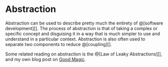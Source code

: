 # Abstraction

Abstraction can be used to describe pretty much the entirety of @[software development][].
The process of abstraction is that of taking a complex or specific concept and disguising
it in a way that is much simpler to use and understand in a particular context.
Abstraction is also often used to separate two components to reduce @[coupling][].

Some related reading on abstraction is the @[Law of Leaky Abstractions][], and
my own blog post on [Good Magic][].

[Good Magic]: https://blog.cameldridge.com/article/20210516-good-magic/
